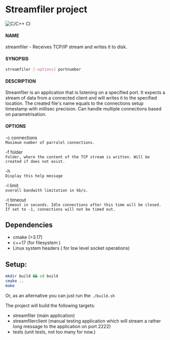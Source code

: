 # Streamfiler project
![C/C++ CI](https://github.com/dRacz3/streamfiler/workflows/C/C++%20CI/badge.svg)
#### NAME
streamfiler - Receives TCP/IP stream and writes it to disk.

#### SYNOPSIS
```bash
streamfiler [-options] portnumber
```

#### DESCRIPTION
Streamfiler is an application that is listening on a specified port. It expects a stream of data from a connected client and will writes it to the specified location. The created file's name equals to the connections setup timestamp with millisec precision. Can handle multiple connections based on parametrisation.

#### OPTIONS
-c connections  
`Maximum number of parralel connections.`
    

-f folder  
`Folder, where the content of the TCP stream is written. Will be created if does not exist.`

-h  
`Display this help message`

-l limit  
`overall bandwith limitation in kb/s.`

-t timeout  
`Timeout in seconds. Idle connections after this time will be closed. If set to -1, connections will not be timed out.`



## Dependencies
- cmake (>3.17)
- c++17 (for filesystem )
- Linux system headers ( for low level socket operations)

## Setup:
```bash
mkdir build && cd build
cmake ..
make
```

Or, as an alternative you can just run the 
`./build.sh`


The project will build the following targets:
- streamfiler (main application)
- streamfilerclient (manual testing application which will stream a rather long message to the application on port 2222)
- tests (unit tests, not too many for now.)
